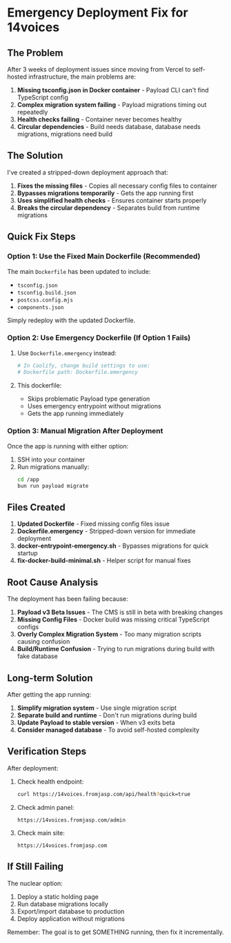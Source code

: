 # Emergency Deployment Fix for 14voices

## The Problem

After 3 weeks of deployment issues since moving from Vercel to self-hosted infrastructure, the main problems are:

1. **Missing tsconfig.json in Docker container** - Payload CLI can't find TypeScript config
2. **Complex migration system failing** - Payload migrations timing out repeatedly
3. **Health checks failing** - Container never becomes healthy
4. **Circular dependencies** - Build needs database, database needs migrations, migrations need build

## The Solution

I've created a stripped-down deployment approach that:

1. **Fixes the missing files** - Copies all necessary config files to container
2. **Bypasses migrations temporarily** - Gets the app running first
3. **Uses simplified health checks** - Ensures container starts properly
4. **Breaks the circular dependency** - Separates build from runtime migrations

## Quick Fix Steps

### Option 1: Use the Fixed Main Dockerfile (Recommended)

The main `Dockerfile` has been updated to include:

- `tsconfig.json`
- `tsconfig.build.json`
- `postcss.config.mjs`
- `components.json`

Simply redeploy with the updated Dockerfile.

### Option 2: Use Emergency Dockerfile (If Option 1 Fails)

1. Use `Dockerfile.emergency` instead:

   ```bash
   # In Coolify, change build settings to use:
   # Dockerfile path: Dockerfile.emergency
   ```

2. This dockerfile:
   - Skips problematic Payload type generation
   - Uses emergency entrypoint without migrations
   - Gets the app running immediately

### Option 3: Manual Migration After Deployment

Once the app is running with either option:

1. SSH into your container
2. Run migrations manually:
   ```bash
   cd /app
   bun run payload migrate
   ```

## Files Created

1. **Updated Dockerfile** - Fixed missing config files issue
2. **Dockerfile.emergency** - Stripped-down version for immediate deployment
3. **docker-entrypoint-emergency.sh** - Bypasses migrations for quick startup
4. **fix-docker-build-minimal.sh** - Helper script for manual fixes

## Root Cause Analysis

The deployment has been failing because:

1. **Payload v3 Beta Issues** - The CMS is still in beta with breaking changes
2. **Missing Config Files** - Docker build was missing critical TypeScript configs
3. **Overly Complex Migration System** - Too many migration scripts causing confusion
4. **Build/Runtime Confusion** - Trying to run migrations during build with fake database

## Long-term Solution

After getting the app running:

1. **Simplify migration system** - Use single migration script
2. **Separate build and runtime** - Don't run migrations during build
3. **Update Payload to stable version** - When v3 exits beta
4. **Consider managed database** - To avoid self-hosted complexity

## Verification Steps

After deployment:

1. Check health endpoint:

   ```bash
   curl https://14voices.fromjasp.com/api/health?quick=true
   ```

2. Check admin panel:

   ```
   https://14voices.fromjasp.com/admin
   ```

3. Check main site:
   ```
   https://14voices.fromjasp.com
   ```

## If Still Failing

The nuclear option:

1. Deploy a static holding page
2. Run database migrations locally
3. Export/import database to production
4. Deploy application without migrations

Remember: The goal is to get SOMETHING running, then fix it incrementally.
